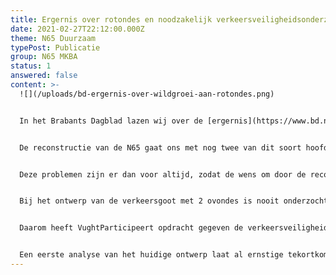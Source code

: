 ```yaml
---
title: Ergernis over rotondes en noodzakelijk verkeersveiligheidsonderzoek N65
date: 2021-02-27T22:12:00.000Z
theme: N65 Duurzaam
typePost: Publicatie
group: N65 MKBA
status: 1
answered: false
content: >-
  ![](/uploads/bd-ergernis-over-wildgroei-aan-rotondes.png)


  In het Brabants Dagblad lazen wij over de [ergernis](https://www.bd.nl/auto/ergernis-over-wildgroei-aan-rotondes-hoe-heeft-iemand-dit-kunnen-bedenken~a1fb27bd/) van rotondos. In Vught kunnen wij daarover meepraten en over de files bij Hotel van der Valk is de discussie nog zeker niet ten einde. Daar worden mogelijk fly-overs voor fietsers gebouwd, voor hun veiligheid maar vooral om het verkeer beter te laten doorstromen.


  De reconstructie van de N65 gaat ons met nog twee van dit soort hoofdpijndossiers verrijken. Zowel bij de Vijverbosweg-Boslaan als bij de Helvoirtseweg-JF Kennedylaan komen ovondes waar dorpsverkeer en fietsers met voorrang worden gecombineerd met op- en afritten van de N65. Een zeer gevaarlijke oplossing waarbij toekomstige teleurstellingen zoals bij Hotel van der Valk niet kunnen worden opgelost met fly-overs. 


  Deze problemen zijn er dan voor altijd, zodat de wens om door de reconstructie van de N65 de verkeersveiligheid te verhogen niet zal worden ingelost. Ook de wens om de doorstroming op de N65 te verbeteren is in gevaar omdat verkeer op de afritten fietsers voorrang moet verlenen waardoor files op de afritten ontstaan die wel eens zo lang kunnen zijn dat deze tot op de hoofdrijbaan staan. Dan ik ook de wens voor een verbeterde doorstroming op de N65 een illusie geworden, waarvoor geen oplossing bestaat anders dan afbreken en opnieuw beginnen.


  Bij het ontwerp van de verkeersgoot met 2 ovondes is nooit onderzocht wat de wisselwerking is van autoverkeer en fietsers. Wie wel eens heeft moeten wachten op een stroom overstekende scholieren weet dat dit tijdens de spits wel eens heel lang kan duren.


  Daarom heeft VughtParticipeert opdracht gegeven de verkeersveiligheid en de doorstroming bij deze ovondes te laten modelleren en doorrekenen. Werk dat een zorgzame overheid voor haar burgers doet, maar waarbij VughtParticipeert, net zoals bij de calculatie van het tunnelalternatief, moet bijspringen. 


  Een eerste analyse van het huidige ontwerp laat al ernstige tekortkomingen en risico's zien. Wij houden u op de hoogte.
---
```

